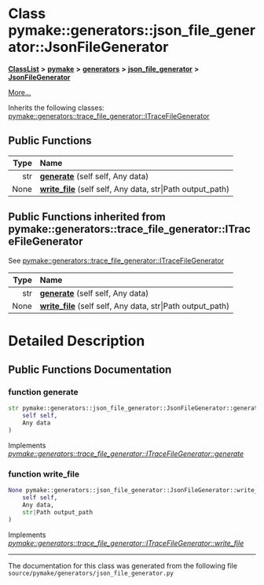 
# Class pymake::generators::json\_file\_generator::JsonFileGenerator



[**ClassList**](annotated.md) **>** [**pymake**](namespacepymake.md) **>** [**generators**](namespacepymake_1_1generators.md) **>** [**json\_file\_generator**](namespacepymake_1_1generators_1_1json__file__generator.md) **>** [**JsonFileGenerator**](classpymake_1_1generators_1_1json__file__generator_1_1JsonFileGenerator.md)



[More...](#detailed-description)




Inherits the following classes: [pymake::generators::trace\_file\_generator::ITraceFileGenerator](classpymake_1_1generators_1_1trace__file__generator_1_1ITraceFileGenerator.md)
















## Public Functions

| Type | Name |
| ---: | :--- |
|  str | [**generate**](#function-generate) (self self, Any data) <br> |
|  None | [**write\_file**](#function-write_file) (self self, Any data, str\|Path output\_path) <br> |

## Public Functions inherited from pymake::generators::trace_file_generator::ITraceFileGenerator

See [pymake::generators::trace\_file\_generator::ITraceFileGenerator](classpymake_1_1generators_1_1trace__file__generator_1_1ITraceFileGenerator.md)

| Type | Name |
| ---: | :--- |
|  str | [**generate**](#function-generate) (self self, Any data) <br> |
|  None | [**write\_file**](#function-write_file) (self self, Any data, str\|Path output\_path) <br> |















# Detailed Description


 


    
## Public Functions Documentation


### function generate 


```Python
str pymake::generators::json_file_generator::JsonFileGenerator::generate (
    self self,
    Any data
) 
```



 


        
Implements [*pymake::generators::trace\_file\_generator::ITraceFileGenerator::generate*](classpymake_1_1generators_1_1trace__file__generator_1_1ITraceFileGenerator.md#function-generate)


### function write\_file 


```Python
None pymake::generators::json_file_generator::JsonFileGenerator::write_file (
    self self,
    Any data,
    str|Path output_path
) 
```



 


        
Implements [*pymake::generators::trace\_file\_generator::ITraceFileGenerator::write\_file*](classpymake_1_1generators_1_1trace__file__generator_1_1ITraceFileGenerator.md#function-write_file)


------------------------------
The documentation for this class was generated from the following file `source/pymake/generators/json_file_generator.py`